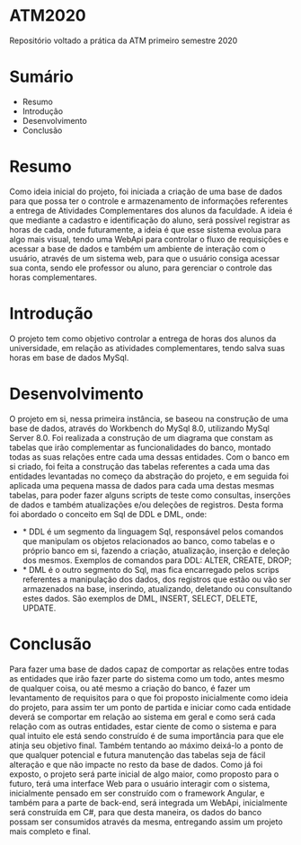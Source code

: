 # ATM2020
Repositório voltado a prática da ATM primeiro semestre 2020

# Sumário
<ul>
  <li><a>Resumo</a></li>
  <li><a>Introdução</a></li>
  <li><a>Desenvolvimento</a></li>
  <li><a>Conclusão</a></li>
</ul>

# Resumo

  Como ideia inicial do projeto, foi iniciada a criação de uma base de dados para que possa ter o controle e armazenamento de informações referentes a entrega de Atividades Complementares dos alunos da faculdade. A ideia é que mediante a cadastro e identificação do aluno, será possível registrar as horas de cada, onde futuramente, a ideia é que esse sistema evolua para algo mais visual, tendo uma WebApi para controlar o fluxo de requisições e acessar a base de dados e também um ambiente de interação com o usuário, através de um sistema web, para que o usuário consiga acessar sua conta, sendo ele professor ou aluno, para gerenciar o controle das horas complementares.
  
# Introdução

  O projeto tem como objetivo controlar a entrega de horas dos alunos da universidade, em relação as atividades complementares, tendo salva suas horas em base de dados MySql.
  
# Desenvolvimento

  O projeto em si, nessa primeira instância, se baseou na construção de uma base de dados, através do Workbench do MySql 8.0, utilizando MySql Server 8.0. Foi realizada a construção de um diagrama que constam as tabelas que irão complementar as funcionalidades do banco, montado todas as suas relações entre cada uma dessas entidades.
  Com o banco em si criado, foi feita a construção das tabelas referentes a cada uma das entidades levantadas no começo da abstração do projeto, e em seguida foi aplicada uma pequena massa de dados para cada uma destas mesmas tabelas, para poder fazer alguns scripts de teste como consultas, inserções de dados e também atualizações e/ou deleções de registros.
  Desta forma foi abordado o conceito em Sql de DDL e DML, onde: 
  <ul>
   <li> * DDL é um segmento da linguagem Sql, responsável pelos comandos que manipulam os objetos relacionados ao banco, como tabelas e o     próprio banco em si, fazendo a criação, atualização, inserção e deleção dos mesmos. Exemplos de comandos para DDL: ALTER, CREATE, DROP;</li>  
    <li>* DML é o outro segmento do Sql, mas fica encarregado pelos scrips referentes a manipulação dos dados, dos registros que estão ou vão ser armazenados na base, inserindo, atualizando, deletando ou consultando estes dados. São exemplos de DML, INSERT, SELECT, DELETE, UPDATE.</li>
  </ul>
    
 # Conclusão
 
  Para fazer uma base de dados capaz de comportar as relações entre todas as entidades que irão fazer parte do sistema como um todo, antes mesmo de qualquer coisa, ou até mesmo a criação do banco, é fazer um levantamento de requisitos para o que foi proposto inicialmente como ideia do projeto, para assim ter um ponto de partida e iniciar como cada entidade deverá se comportar em relação ao sistema em geral e como será cada relação com as outras entidades, estar ciente de como o sistema e para qual intuito ele está sendo construído é de suma importância para que ele atinja seu objetivo final.
  Também tentando ao máximo deixá-lo a ponto de que qualquer potencial e futura manutenção das tabelas seja de fácil alteração e que não impacte no resto da base de dados.
  Como já foi exposto, o projeto será parte inicial de algo maior, como proposto para o futuro, terá uma interface Web para o usuário interagir com o sistema, inicialmente pensado em ser construído com o framework Angular, e também para a parte de back-end, será integrada um WebApi, inicialmente será construída em C#, para que desta maneira, os dados do banco possam ser consumidos através da mesma, entregando assim um projeto mais completo e final.
  
